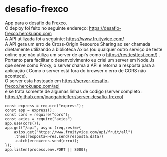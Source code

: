# desafio-frexco
App para o desafio da Frexco.
<br/>
O deploy foi feito no seguinte endereço: https://desafio-frexco.herokuapp.com
<br/>
A API utilizada foi a seguinte: https://www.fruityvice.com/
<br/>
A API gera um erro de Cross-Origin Resource Sharing ao ser chamada diretamente utilizando a biblioteca Axios (ou qualquer outro serviço de teste online que não utiliza um server de api's como o https://resttesttest.com/) . Portanto para facilitar o desenvolvimento eu criei um server em Node.Js
que serve como Proxy, o server chama a API e retorna a resposta para a aplicação ( Como o server está fora do browser o erro de CORS não acontece).<br/>
O server esta hosteado em https://server-desafio-frexco.herokuapp.com/api
<br/>
e se trata somente de algumas linhas de codigo (server completo : https://github.com/joaogabrielferr/server-desafio-frexco)<br/>
```
const express = require("express");
const app = express();
const cors = require("cors");
const axios = require("axios")
app.use(cors());
app.get("/api", async (req,res)=>{
    axios.get("https://www.fruityvice.com/api/fruit/all")
    .then(resposta=>res.send(resposta.data))
    .catch(erro=>res.send(erro));
});
app.listen(process.env.PORT || 8000);
```


